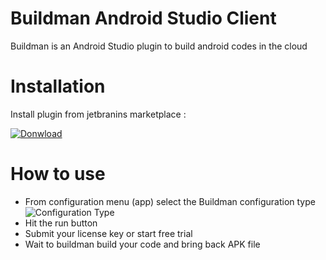 # Buildman Android Studio Client
Buildman is an Android Studio plugin to build android codes in the cloud

# Installation

Install plugin from jetbranins marketplace :

[![Donwload](https://i.ibb.co/7C8ZnPf/Screenshot-from-2021-09-08-14-31-21.png)](https://plugins.jetbrains.com/plugin/17322-buildman)

# How to use
- From configuration menu (app) select the Buildman configuration type
![Configuration Type](https://i.ibb.co/GPb2TWg/Screenshot-from-2021-09-08-14-40-55.png "Configuration type")
- Hit the run button
- Submit your license key or start free trial
- Wait to buildman build your code and bring back APK file
